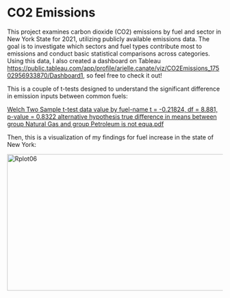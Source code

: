 # CO2 Emissions 
This project examines carbon dioxide (CO2) emissions by fuel and sector in New York State for 2021, utilizing publicly available emissions data. The goal is to investigate which sectors and fuel types contribute most to emissions and conduct basic statistical comparisons across categories. Using this data, I also created a dashboard on Tableau https://public.tableau.com/app/profile/arielle.canate/viz/CO2Emissions_17502956933870/Dashboard1, so feel free to check it out!

This is a couple of t-tests designed to understand the significant difference in emission inputs between common fuels: 

[Welch Two Sample t-test data value by fuel-name t = -0.21824, df = 8.881, p-value = 0.8322 alternative hypothesis true difference in means between group Natural Gas and group Petroleum is not equa.pdf](https://github.com/user-attachments/files/21336036/Welch.Two.Sample.t-test.data.value.by.fuel-name.t.-0.21824.df.8.881.p-value.0.8322.alternative.hypothesis.true.difference.in.means.between.group.Natural.Gas.and.group.Petroleum.is.not.equa.pdf)

Then, this is a visualization of my findings for fuel increase in the state of New York: 

<img width="505" height="318" alt="Rplot06" src="https://github.com/user-attachments/assets/05bf1c34-27a1-4dad-a111-0613f0e87145" />


